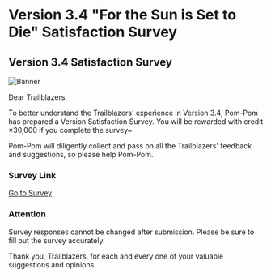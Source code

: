 # Version 3.4 "For the Sun is Set to Die" Satisfaction Survey
## Version 3.4 Satisfaction Survey
![Banner](https://sdk.hoyoverse.com/upload/ann/2025/05/28/d20d2811e946c33b96cf1a30a2e87af7_5718196609288345606.png)

Dear Trailblazers,

To better understand the Trailblazers' experience in Version 3.4, Pom-Pom has prepared a Version Satisfaction Survey. You will be rewarded with credit ×30,000 if you complete the survey~

Pom-Pom will diligently collect and pass on all the Trailblazers' feedback and suggestions, so please help Pom-Pom.

### Survey Link

[ Go to Survey](https://webstatic.hoyoverse.com/common/event/survey-user-v2/index.html?auth_appid=survey_CNn_iE72sh-sebxwTTv9cvPliNtWXLjoYK6ujf92vfWh-xlW&game_biz=hkrpg_global&surveyId=32653&format=1&sign_type=2&authkey_ver=1)

### Attention

Survey responses cannot be changed after submission. Please be sure to fill out the survey accurately.

Thank you, Trailblazers, for each and every one of your valuable suggestions and opinions.
